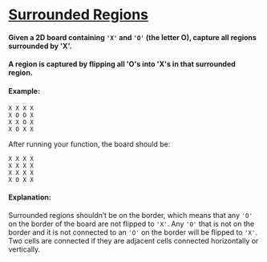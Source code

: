 # [Surrounded Regions](https://leetcode.com/explore/challenge/card/june-leetcoding-challenge/541/week-3-june-15th-june-21st/3363/) 

#### Given a 2D board containing ``` 'X' ``` and ``` 'O' ``` (the letter O), capture all regions surrounded by 'X'.

#### A region is captured by flipping all 'O's into 'X's in that surrounded region.

#### Example:
```
X X X X
X O O X
X X O X
X O X X
```
After running your function, the board should be:
```
X X X X
X X X X
X X X X
X O X X
```
#### Explanation:

Surrounded regions shouldn’t be on the border, which means that any ``` 'O' ``` on the border of the board are not flipped to ``` 'X' ```. Any ``` 'O' ``` that is not on the border and it is not connected to an ``` 'O' ``` on the border will be flipped to ``` 'X' ```. Two cells are connected if they are adjacent cells connected horizontally or vertically.
